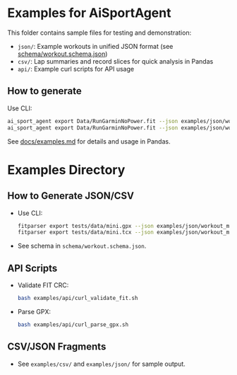 # Examples for AiSportAgent

This folder contains sample files for testing and demonstration:

- `json/`: Example workouts in unified JSON format (see [schema/workout.schema.json](../schema/workout.schema.json))
- `csv/`: Lap summaries and record slices for quick analysis in Pandas
- `api/`: Example curl scripts for API usage

## How to generate

Use CLI:

```sh
ai_sport_agent export Data/RunGarminNoPower.fit --json examples/json/workout_mini_run.json
ai_sport_agent export Data/RunGarminNoPower.fit --json examples/json/workout_mini_bike.json
```

See [docs/examples.md](../docs/examples.md) for details and usage in Pandas.

# Examples Directory

## How to Generate JSON/CSV
- Use CLI:
  ```bash
  fitparser export tests/data/mini.gpx --json examples/json/workout_mini_run.json
  fitparser export tests/data/mini.tcx --json examples/json/workout_mini_bike.json
  ```
- See schema in `schema/workout.schema.json`.

## API Scripts
- Validate FIT CRC:
  ```bash
  bash examples/api/curl_validate_fit.sh
  ```
- Parse GPX:
  ```bash
  bash examples/api/curl_parse_gpx.sh
  ```

## CSV/JSON Fragments
- See `examples/csv/` and `examples/json/` for sample output.
